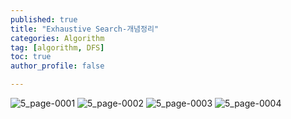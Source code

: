 ```yaml
---
published: true
title: "Exhaustive Search-개념정리" 
categories: Algorithm 
tag: [algorithm, DFS] 
toc: true
author_profile: false 

---
```


![5_page-0001](https://github.com/Vida0822/Algorithm/assets/132312673/cd2a4266-b022-44e1-a72b-857d9c9be7d4)
![5_page-0002](https://github.com/Vida0822/Algorithm/assets/132312673/989a1759-994c-4800-94ed-5f2646696851)
![5_page-0003](https://github.com/Vida0822/Algorithm/assets/132312673/b9c2bf74-f6a5-444f-86b0-31fa09e221f6)
![5_page-0004](https://github.com/Vida0822/Algorithm/assets/132312673/68b72988-0566-425d-ba6e-2b9e13130b15)
